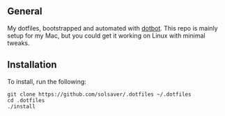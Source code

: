 ## General

My dotfiles, bootstrapped and automated with [dotbot](https://github.com/anishathalye/dotbot).
This repo is mainly setup for my Mac, but you could get it working on Linux with minimal tweaks.

## Installation

To install, run the following:

```console
git clone https://github.com/solsaver/.dotfiles ~/.dotfiles
cd .dotfiles
./install
```
